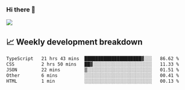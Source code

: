 ### Hi there 👋
<img align="center" src="https://github-readme-stats.vercel.app/api?username=Tumao727&show_icons=true&hide_title=true&theme=dracula" />


## 📈 Weekly development breakdown
<!--START_SECTION:waka-->

```txt
TypeScript   21 hrs 43 mins  █████████████████████▓░░░   86.62 %
CSS          2 hrs 50 mins   ██▓░░░░░░░░░░░░░░░░░░░░░░   11.33 %
JSON         22 mins         ▒░░░░░░░░░░░░░░░░░░░░░░░░   01.51 %
Other        6 mins          ░░░░░░░░░░░░░░░░░░░░░░░░░   00.41 %
HTML         1 min           ░░░░░░░░░░░░░░░░░░░░░░░░░   00.13 %
```

<!--END_SECTION:waka-->